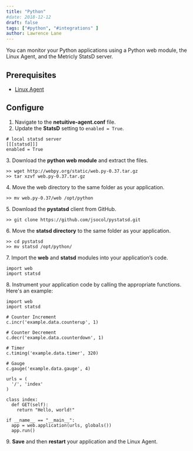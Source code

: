```yaml
---
title: "Python"
#date: 2018-12-12
draft: false
tags: ["#python", "#integrations" ]
author: Lawrence Lane
---
```

You can monitor your Python applications using a Python web module, the Linux Agent, and the Metricly StatsD server.

## Prerequisites
- [Linux Agent][1]

## Configure

1. Navigate to the **netuitive-agent.conf** file.
2. Update the **StatsD** setting to `enabled = True`.

```
# local statsd server
[[[statsd]]]
enabled = True
```
3\. Download the **python web module** and extract the files.

```
>> wget http://webpy.org/static/web.py-0.37.tar.gz
>> tar xzvf web.py-0.37.tar.gz
```
4\. Move the web directory to the same folder as your application.

```
>> mv web.py-0.37/web /opt/python
```

5\. Download the **pystatsd** client from GitHub.

```
>> git clone https://github.com/jsocol/pystatsd.git
```

6\. Move the **statsd directory** to the same folder as your application.

```
>> cd pystatsd
>> mv statsd /opt/python/
```

7\. Import the **web** and **statsd** modules into your application’s code.

```
import web
import statsd
```

8\. Instrument your application code by calling the appropriate functions. Here's an example:

```
import web
import statsd

# Counter Increment
c.incr('example.data.counterup', 1)

# Counter Decrement
c.decr('example.data.counterdown', 1)

# Timer
c.timing('example.data.timer', 320)

# Gauge
c.gauge('example.data.gauge', 4)

urls = (
  '/', 'index'
)

class index:
  def GET(self):
    return "Hello, world!"

if __name__ == "__main__":
  app = web.application(urls, globals())
  app.run()
```
9\. **Save** and then **restart** your application and the Linux Agent.


[1]: /integrations/agents/linux-agent
